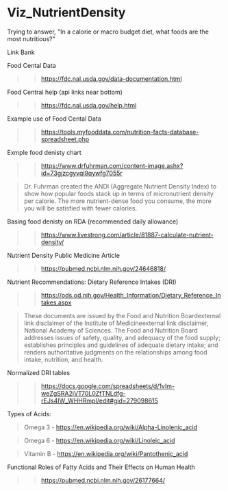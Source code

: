 # Viz_NutrientDensity
Trying to answer, "In a calorie or macro budget diet, what foods are the most nutritious?"

Link Bank

Food Cental Data 
>> https://fdc.nal.usda.gov/data-documentation.html

Food Central help (api links near bottom)
>> https://fdc.nal.usda.gov/help.html

Example use of Food Cental Data
>> https://tools.myfooddata.com/nutrition-facts-database-spreadsheet.php

Exmple food denisty chart 
>> https://www.drfuhrman.com/content-image.ashx?id=73gjzcgyvqi9qywfg7055r

> Dr. Fuhrman created the ANDI (Aggregate Nutrient Density Index) to show how popular foods stack up in
terms of micronutrient density per calorie. The more nutrient-dense food you consume, the more you will be
satisfied with fewer calories.

Basing food denisty on RDA (recommended daily allowance)
>> https://www.livestrong.com/article/81887-calculate-nutrient-density/

Nutrient Density Public Medicine Article
>> https://pubmed.ncbi.nlm.nih.gov/24646818/

Nutrient Recommendations: Dietary Reference Intakes (DRI)
>> https://ods.od.nih.gov/Health_Information/Dietary_Reference_Intakes.aspx

> These documents are issued by the Food and Nutrition Boardexternal link disclaimer of the Institute of Medicineexternal link disclaimer, National Academy of Sciences. The Food and Nutrition Board addresses issues of safety, quality, and adequacy of the food supply; establishes principles and guidelines of adequate dietary intake; and renders authoritative judgments on the relationships among food intake, nutrition, and health.

Normalized DRI tables
>> https://docs.google.com/spreadsheets/d/1vIm-weZgSRA2jVT70L0ZfTNLdfg-rEJs4IW_WHHRmpI/edit#gid=279098615

Types of Acids:
> Omega 3 - https://en.wikipedia.org/wiki/Alpha-Linolenic_acid 

> Omega 6 - https://en.wikipedia.org/wiki/Linoleic_acid

> Vitamin B - https://en.wikipedia.org/wiki/Pantothenic_acid

Functional Roles of Fatty Acids and Their Effects on Human Health
>> https://pubmed.ncbi.nlm.nih.gov/26177664/
